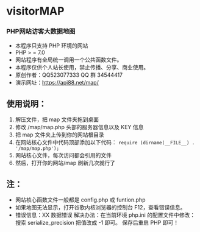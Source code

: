 # visitorMAP
### PHP网站访客大数据地图
* 本程序只支持 PHP 环境的网站 
* PHP > = 7.0 
* 网站程序有全局统一调用一个公共函数文件。 
* 本程序仅供个人站长使用，禁止传播、分享、商业使用。 
* 原创作者：QQ523077333 QQ 群 34544417 
* 演示网址：https://api88.net/map/ 
## 使用说明： 
1. 解压文件，把 map 文件夹拖到桌面 
2. 修改 /map/map.php 头部的服务器信息以及 KEY 信息 
3. 把 map 文件夹上传到你的网站根目录 
4. 在网站核心文件中代码顶部添加以下代码： 
```require (dirname(__FILE__) . '/map/map.php'); ```
5. 网站核心文件，每次访问都会引用的文件 
6. 然后，打开你的网站/map 刷新几次就行了 
## 注：
* 网站核心函数文件一般都是 config.php 或 funtion.php 
* 如果地图无法显示，打开谷歌内核浏览器的控制台 F12，查看错误信息。 
* 错误信息：XX 数据错误 解决办法：在当前环境 php.ini 的配置文件中修改： 搜索 serialize_precision 把值改成 -1 即可。 保存后重启 PHP 即可！
